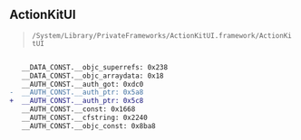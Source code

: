 ## ActionKitUI

> `/System/Library/PrivateFrameworks/ActionKitUI.framework/ActionKitUI`

```diff

   __DATA_CONST.__objc_superrefs: 0x238
   __DATA_CONST.__objc_arraydata: 0x18
   __AUTH_CONST.__auth_got: 0xdc0
-  __AUTH_CONST.__auth_ptr: 0x5a8
+  __AUTH_CONST.__auth_ptr: 0x5c8
   __AUTH_CONST.__const: 0x1668
   __AUTH_CONST.__cfstring: 0x2240
   __AUTH_CONST.__objc_const: 0x8ba8

```
